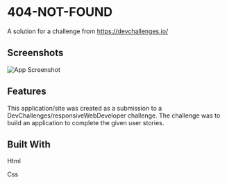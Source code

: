 # 404-NOT-FOUND

A solution for a challenge from https://devchallenges.io/


## Screenshots

![App Screenshot](https://via.placeholder.com/468x300?text=App+Screenshot+Here)

## Features

This application/site was created as a submission to a DevChallenges/responsiveWebDeveloper challenge. The challenge was to build an application to complete the given user stories.

## Built With

Html

Css

